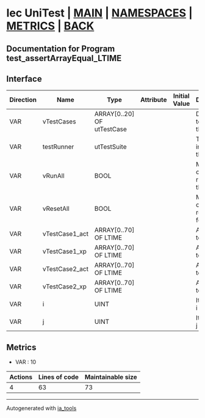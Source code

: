 # Iec UniTest | [MAIN] | [NAMESPACES] | [METRICS] | [BACK]  

## Documentation for Program test_assertArrayEqual_LTIME  

## Interface  

| Direction | Name | Type | Attribute | Initial Value | Documentation |
| --------- | ---- | ---- | --------- | ------------- | ------------- |
| VAR | vTestCases | ARRAY[0..20] OF utTestCase |  |  | Definition of all test cases for this POU |  
| VAR | testRunner | utTestSuite |  |  | Test Suite fb instance to run the tests |  
| VAR | vRunAll | BOOL |  |  | Manual command to run all tests for this POU |  
| VAR | vResetAll | BOOL |  |  | Manual command to reset all tests for this POU |  
| VAR | vTestCase1_act | ARRAY[0..70] OF LTIME |  |  | Array data 1 of test case 1 |  
| VAR | vTestCase1_xp | ARRAY[0..70] OF LTIME |  |  | Array data 2 of test case 1 |  
| VAR | vTestCase2_act | ARRAY[0..70] OF LTIME |  |  | Array data 3 of test case 2 |  
| VAR | vTestCase2_xp | ARRAY[0..70] OF LTIME |  |  | Array data 4 of test case 2 |  
| VAR | i | UINT |  |  | Iterator variable i |  
| VAR | j | UINT |  |  | Iterator variable j |  


## Metrics  

- VAR : 10

| Actions | Lines of code | Maintainable size |
| ------- | ------------- | ----------------- |
| 4 | 63 | 73 |

---
Autogenerated with [ia_tools](https://github.com/tkucic/ia_tools)  

[MAIN]: ../../../../index.md
[NAMESPACES]: ../../nsList.md
[METRICS]: ../../../metrics.md
[BACK]: ../nsMain.md
